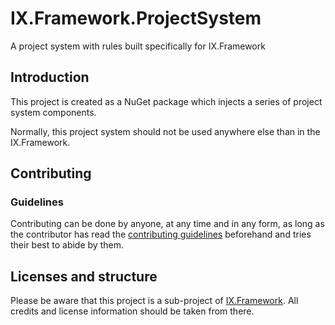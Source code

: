 # IX.Framework.ProjectSystem

A project system with rules built specifically for IX.Framework

## Introduction

This project is created as a NuGet package which injects a series of project system
components.

Normally, this project system should not be used anywhere else than in the IX.Framework.

## Contributing

### Guidelines

Contributing can be done by anyone, at any time and in any form, as long as the
contributor has read the [contributing guidelines](https://adimosh.github.io/contributingguidelines)
beforehand and tries their best to abide by them.

## Licenses and structure

Please be aware that this project is a sub-project of [IX.Framework](https://github.com/adimosh/IX.Framework). All credits and license information should be taken from there.